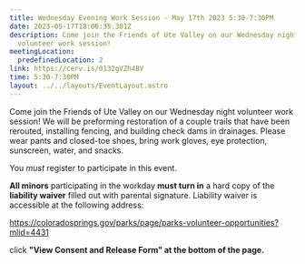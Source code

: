 ```yaml
---
title: Wednesday Evening Work Session - May 17th 2023 5:30-7:30PM
date: 2023-05-17T18:06:35.301Z
description: Come join the Friends of Ute Valley on our Wednesday night
  volunteer work session!
meetingLocation:
  predefinedLocation: 2
link: https://cerv.is/0132gVZh4BV
time: 5:30-7:30PM
layout: ../../layouts/EventLayout.astro
---
```


Come join the Friends of Ute Valley on our Wednesday night volunteer work session! We will be preforming restoration of a couple trails that have been rerouted, installing fencing, and building check dams in drainages. Please wear pants and closed-toe shoes, bring work gloves, eye protection, sunscreen, water, and snacks.

You *must* register to participate in this event.

**All minors** participating in the workday **must turn in** a hard copy of the **liability waiver** filled out with parental signature. Liability waiver is accessible at the following address:

<https://coloradosprings.gov/parks/page/parks-volunteer-opportunities?mlid=4431>

click **"View Consent and Release Form" at the bottom of the page.**
